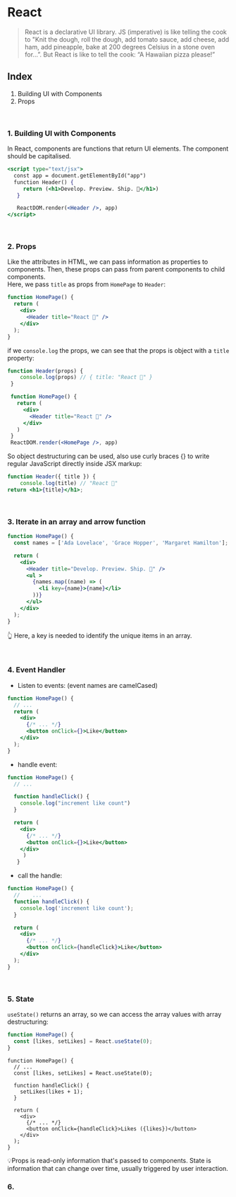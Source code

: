 # React
> React is a declarative UI library. JS (imperative) is like telling the cook to "Knit the dough, roll the dough, add tomato sauce, add cheese, add ham, add pineapple, bake at 200 degrees Celsius in a stone oven for...”. But React is like to tell the cook: “A Hawaiian pizza please!” 

## Index
1. Building UI with Components
2. Props

<br>

### 1. Building UI with Components
In React, components are functions that return UI elements. The component should be capitalised. 

```jsx
<script type="text/jsx">
  const app = document.getElementById("app")
  function Header() {
     return (<h1>Develop. Preview. Ship. 🚀</h1>)
   }

   ReactDOM.render(<Header />, app)
</script>
```
<br>

### 2. Props
Like the attributes in HTML, we can pass information as properties to components. Then, these props can pass from parent components to child components.  
Here, we pass `title` as props from `HomePage` to `Header`:

```jsx
function HomePage() {
  return (
    <div>
      <Header title="React 💙" />
    </div>
  );
}
```
if we `console.log` the props, we can see that the props is object with a `title` property:
```jsx
function Header(props) {
    console.log(props) // { title: "React 💙" }
 }

 function HomePage() {
   return (
     <div>
       <Header title="React 💙" />
     </div>
   )
 }
 ReactDOM.render(<HomePage />, app)
```
So object destructuring can be used, also use curly braces {} to write regular JavaScript directly inside JSX markup:

```jsx
function Header({ title }) {
    console.log(title) // "React 💙"
return <h1>{title}</h1>;
```

<br>

### 3. Iterate in an array and arrow function
```jsx
function HomePage() {
  const names = ['Ada Lovelace', 'Grace Hopper', 'Margaret Hamilton'];

  return (
    <div>
      <Header title="Develop. Preview. Ship. 🚀" />
      <ul >
        {names.map((name) => (
          <li key={name}>{name}</li>
        ))}
      </ul>
    </div>
  );
}
```
👆 Here, a key is needed to identify the unique items in an array.

<br>

### 4. Event Handler
- Listen to events: (event names are camelCased)

```jsx
function HomePage() {
  // ...
  return (
    <div>
      {/* ... */}
      <button onClick={}>Like</button>
    </div>
  );
}
```
- handle event:
```jsx
function HomePage() {
  // ...

  function handleClick() {
    console.log("increment like count")
  }

  return (
    <div>
      {/* ... */}
      <button onClick={}>Like</button>
    </div>
     )
   }
```
- call the handle:
```jsx
function HomePage() {
  //    ...
  function handleClick() {
    console.log('increment like count');
  }

  return (
    <div>
      {/* ... */}
      <button onClick={handleClick}>Like</button>
    </div>
  );
}
```

<br>

### 5. State
`useState()` returns an array, so we can access the array values with array destructuring:
```jsx
function HomePage() {
  const [likes, setLikes] = React.useState(0);
}
```
```
function HomePage() {
  // ...
  const [likes, setLikes] = React.useState(0);

  function handleClick() {
    setLikes(likes + 1);
  }

  return (
    <div>
      {/* ... */}
      <button onClick={handleClick}>Likes ({likes})</button>
    </div>
  );
}
```
💡Props is read-only information that's passed to components. State is information that can change over time, usually triggered by user interaction.

### 6. 
